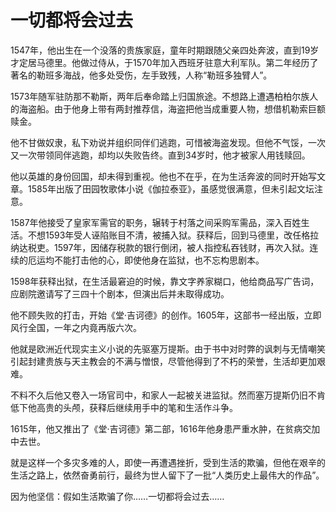 # 一切都将会过去

1547年，他出生在一个没落的贵族家庭，童年时期跟随父亲四处奔波，直到19岁才定居马德里。他做过侍从，于1570年加入西班牙驻意大利军队。第二年经历了著名的勒班多海战，他多处受伤，左手致残，人称“勒班多独臂人”。 

1573年随军驻防那不勒斯，两年后奉命踏上归国旅途。不想路上遭遇柏柏尔族人的海盗船。由于他身上带有两封推荐信，海盗把他当成重要人物，想借机勒索巨额赎金。 

他不甘做奴隶，私下劝说并组织同伴们逃跑，可惜被海盗发现。但他不气馁，一次又一次带领同伴逃跑，却均以失败告终。直到34岁时，他才被家人用钱赎回。 

他以英雄的身份回国，却未得到重视。他也不在乎，在为生活奔波的同时开始写文章。1585年出版了田园牧歌体小说《伽拉泰亚》，虽感觉很满意，但未引起文坛注意。 

1587年他接受了皇家军需官的职务，辗转于村落之间采购军需品，深入百姓生活。不想1593年受人诬陷账目不清，被捕入狱。获释后，回到马德里，改任格拉纳达税吏。1597年，因储存税款的银行倒闭，被人指控私吞钱财，再次入狱。连续的厄运均不能打击他的心，即使他身在监狱，也不忘构思剧本。 

1598年获释出狱，在生活最窘迫的时候，靠文字养家糊口，他给商品写广告词，应剧院邀请写了三四十个剧本，但演出后并未取得成功。 

他不顾失败的打击，开始《堂·吉诃德》的创作。1605年，这部书一经出版，立即风行全国，一年之内竟再版六次。 

他就是欧洲近代现实主义小说的先驱塞万提斯。由于书中对时弊的讽刺与无情嘲笑引起封建贵族与天主教会的不满与憎恨，尽管他得到了不朽的荣誉，生活却更加艰难。 

不料不久后他又卷入一场官司中，和家人一起被关进监狱。然而塞万提斯仍旧不肯低下他高贵的头颅，获释后继续用手中的笔和生活作斗争。 

1615年，他又推出了《堂·吉诃德》第二部，1616年他身患严重水肿，在贫病交加中去世。 

就是这样一个多灾多难的人，即使一再遭遇挫折，受到生活的欺骗，但他在艰辛的生活之路上，依然奋勇前行，最终为世人留下了一批“人类历史上最伟大的作品”。 

因为他坚信：假如生活欺骗了你……一切都将会过去……